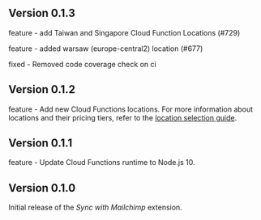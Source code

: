 ## Version 0.1.3


feature - add Taiwan and Singapore Cloud Function Locations (#729)

feature - added warsaw (europe-central2) location (#677)

fixed - Removed code coverage check on ci

## Version 0.1.2

feature - Add new Cloud Functions locations. For more information about locations and their pricing tiers, refer to the [location selection guide](https://firebase.google.com/docs/functions/locations).

## Version 0.1.1

feature - Update Cloud Functions runtime to Node.js 10.

## Version 0.1.0

Initial release of the _Sync with Mailchimp_ extension.
